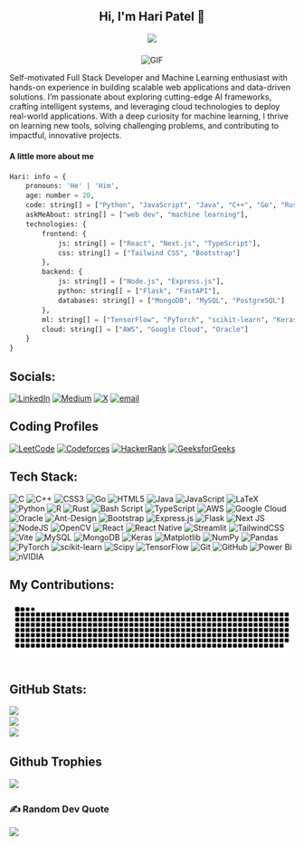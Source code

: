 <h2 align="center">Hi, I'm Hari Patel 👋</h2>
<p align="center">
  <a href="https://github.com/DenverCoder1/readme-typing-svg"><img src="https://readme-typing-svg.herokuapp.com?&font=IBM+Plex+Sans&color=F72EE2&size=25&duration=3000&pause=1000&center=true&width=600&lines=Welcome+to+my+GitHub+Profile!;I'm+a++ML+Enthusiast+and+Full+Stack+Developer;" /></a>
</p>

<p align="center">
  <img align="middle" alt="GIF" src="https://user-images.githubusercontent.com/74038190/212750672-2f3f2b50-c84f-4ed8-a60a-849ae69ff9df.gif" />
</p>

<p>
Self-motivated Full Stack Developer and Machine Learning enthusiast with hands-on experience in building scalable web applications and data-driven solutions. I’m passionate about exploring cutting-edge AI frameworks, crafting intelligent systems, and leveraging cloud technologies to deploy real-world applications. With a deep curiosity for machine learning, I thrive on learning new tools, solving challenging problems, and contributing to impactful, innovative projects.
</p>


#### A little more about me
```python
Hari: info = {
    pronouns: 'He' | 'Him',
    age: number = 20,  
    code: string[] = ["Python", "JavaScript", "Java", "C++", "Go", "Rust"],
    askMeAbout: string[] = ["web dev", "machine learning"],
    technologies: {
        frontend: {
            js: string[] = ["React", "Next.js", "TypeScript"],
            css: string[] = ["Tailwind CSS", "Bootstrap"]
        },
        backend: {
            js: string[] = ["Node.js", "Express.js"],
            python: string[] = ["Flask", "FastAPI"],
            databases: string[] = ["MongoDB", "MySQL", "PostgreSQL"]
        },
        ml: string[] = ["TensorFlow", "PyTorch", "scikit-learn", "Keras"],
        cloud: string[] = ["AWS", "Google Cloud", "Oracle"]
    }
}
```
## Socials:
[![LinkedIn](https://img.shields.io/badge/LinkedIn-%230077B5.svg?logo=linkedin&logoColor=white)](https://linkedin.com/in/haripatel87) [![Medium](https://img.shields.io/badge/Medium-12100E?logo=medium&logoColor=white)](https://medium.com/@haripatel07) [![X](https://img.shields.io/badge/X-black.svg?logo=X&logoColor=white)](https://x.com/AJDevil07) [![email](https://img.shields.io/badge/Email-D14836?logo=gmail&logoColor=white)](mailto:patelhariv18@gmail.com) 

## Coding Profiles
[![LeetCode](https://img.shields.io/badge/LeetCode-FFA116?style=for-the-badge&logo=LeetCode&logoColor=black)](https://leetcode.com/haripatel87/)
[![Codeforces](https://img.shields.io/badge/Codeforces-445f9d?style=for-the-badge&logo=Codeforces&logoColor=white)](https://codeforces.com/profile/haripatel07)
[![HackerRank](https://img.shields.io/badge/HackerRank-2EC866?style=for-the-badge&logo=HackerRank&logoColor=white)](https://www.hackerrank.com/haripatel07)
[![GeeksforGeeks](https://img.shields.io/badge/GeeksforGeeks-0F9D58?style=for-the-badge&logo=GeeksforGeeks&logoColor=white)](https://auth.geeksforgeeks.org/user/haripatel07)

## Tech Stack:
![C](https://img.shields.io/badge/c-%2300599C.svg?style=for-the-badge&logo=c&logoColor=white) ![C++](https://img.shields.io/badge/c++-%2300599C.svg?style=for-the-badge&logo=c%2B%2B&logoColor=white) ![CSS3](https://img.shields.io/badge/css3-%231572B6.svg?style=for-the-badge&logo=css3&logoColor=white) ![Go](https://img.shields.io/badge/go-%2300ADD8.svg?style=for-the-badge&logo=go&logoColor=white) ![HTML5](https://img.shields.io/badge/html5-%23E34F26.svg?style=for-the-badge&logo=html5&logoColor=white) ![Java](https://img.shields.io/badge/java-%23ED8B00.svg?style=for-the-badge&logo=openjdk&logoColor=white) ![JavaScript](https://img.shields.io/badge/javascript-%23323330.svg?style=for-the-badge&logo=javascript&logoColor=%23F7DF1E) ![LaTeX](https://img.shields.io/badge/latex-%23008080.svg?style=for-the-badge&logo=latex&logoColor=white) ![Python](https://img.shields.io/badge/python-3670A0?style=for-the-badge&logo=python&logoColor=ffdd54) ![R](https://img.shields.io/badge/r-%23276DC3.svg?style=for-the-badge&logo=r&logoColor=white) ![Rust](https://img.shields.io/badge/rust-%23000000.svg?style=for-the-badge&logo=rust&logoColor=white) ![Bash Script](https://img.shields.io/badge/bash_script-%23121011.svg?style=for-the-badge&logo=gnu-bash&logoColor=white) ![TypeScript](https://img.shields.io/badge/typescript-%23007ACC.svg?style=for-the-badge&logo=typescript&logoColor=white) ![AWS](https://img.shields.io/badge/AWS-%23FF9900.svg?style=for-the-badge&logo=amazon-aws&logoColor=white) ![Google Cloud](https://img.shields.io/badge/GoogleCloud-%234285F4.svg?style=for-the-badge&logo=google-cloud&logoColor=white) ![Oracle](https://img.shields.io/badge/Oracle-F80000?style=for-the-badge&logo=oracle&logoColor=white) ![Ant-Design](https://img.shields.io/badge/-AntDesign-%230170FE?style=for-the-badge&logo=ant-design&logoColor=white) ![Bootstrap](https://img.shields.io/badge/bootstrap-%238511FA.svg?style=for-the-badge&logo=bootstrap&logoColor=white) ![Express.js](https://img.shields.io/badge/express.js-%23404d59.svg?style=for-the-badge&logo=express&logoColor=%2361DAFB) ![Flask](https://img.shields.io/badge/flask-%23000.svg?style=for-the-badge&logo=flask&logoColor=white) ![Next JS](https://img.shields.io/badge/Next-black?style=for-the-badge&logo=next.js&logoColor=white) ![NodeJS](https://img.shields.io/badge/node.js-6DA55F?style=for-the-badge&logo=node.js&logoColor=white) ![OpenCV](https://img.shields.io/badge/opencv-%23white.svg?style=for-the-badge&logo=opencv&logoColor=white) ![React](https://img.shields.io/badge/react-%2320232a.svg?style=for-the-badge&logo=react&logoColor=%2361DAFB) ![React Native](https://img.shields.io/badge/react_native-%2320232a.svg?style=for-the-badge&logo=react&logoColor=%2361DAFB) ![Streamlit](https://img.shields.io/badge/Streamlit-%23FE4B4B.svg?style=for-the-badge&logo=streamlit&logoColor=white) ![TailwindCSS](https://img.shields.io/badge/tailwindcss-%2338B2AC.svg?style=for-the-badge&logo=tailwind-css&logoColor=white) ![Vite](https://img.shields.io/badge/vite-%23646CFF.svg?style=for-the-badge&logo=vite&logoColor=white) ![MySQL](https://img.shields.io/badge/mysql-4479A1.svg?style=for-the-badge&logo=mysql&logoColor=white) ![MongoDB](https://img.shields.io/badge/MongoDB-%234ea94b.svg?style=for-the-badge&logo=mongodb&logoColor=white) ![Keras](https://img.shields.io/badge/Keras-%23D00000.svg?style=for-the-badge&logo=Keras&logoColor=white) ![Matplotlib](https://img.shields.io/badge/Matplotlib-%23ffffff.svg?style=for-the-badge&logo=Matplotlib&logoColor=black) ![NumPy](https://img.shields.io/badge/numpy-%23013243.svg?style=for-the-badge&logo=numpy&logoColor=white) ![Pandas](https://img.shields.io/badge/pandas-%23150458.svg?style=for-the-badge&logo=pandas&logoColor=white) ![PyTorch](https://img.shields.io/badge/PyTorch-%23EE4C2C.svg?style=for-the-badge&logo=PyTorch&logoColor=white) ![scikit-learn](https://img.shields.io/badge/scikit--learn-%23F7931E.svg?style=for-the-badge&logo=scikit-learn&logoColor=white) ![Scipy](https://img.shields.io/badge/SciPy-%230C55A5.svg?style=for-the-badge&logo=scipy&logoColor=%white) ![TensorFlow](https://img.shields.io/badge/TensorFlow-%23FF6F00.svg?style=for-the-badge&logo=TensorFlow&logoColor=white) ![Git](https://img.shields.io/badge/git-%23F05033.svg?style=for-the-badge&logo=git&logoColor=white) ![GitHub](https://img.shields.io/badge/github-%23121011.svg?style=for-the-badge&logo=github&logoColor=white) ![Power Bi](https://img.shields.io/badge/power_bi-F2C811?style=for-the-badge&logo=powerbi&logoColor=black) ![nVIDIA](https://img.shields.io/badge/nVIDIA-%2376B900.svg?style=for-the-badge&logo=nVIDIA&logoColor=white)

## My Contributions:
![Contribution grid snake animation](https://raw.githubusercontent.com/platane/snk/output/github-contribution-grid-snake-dark.svg)

## GitHub Stats:
![](https://github-readme-stats.vercel.app/api?username=haripatel07&theme=dark&hide_border=false&include_all_commits=true&count_private=false)<br/>
![](https://nirzak-streak-stats.vercel.app/?user=haripatel07&theme=dark&hide_border=false)<br/>
![](https://github-readme-stats.vercel.app/api/top-langs/?username=haripatel07&theme=dark&hide_border=false&include_all_commits=true&count_private=false&layout=compact)

## Github Trophies
![](https://github-profile-trophy.vercel.app/?username=haripatel07&theme=dracula&title=-Reviews)

### ✍️ Random Dev Quote
![](https://quotes-github-readme.vercel.app/api?type=horizontal&theme=tokyonight)
